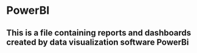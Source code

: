 # PowerBI
## This is a file containing reports and dashboards created by data visualization software PowerBi

